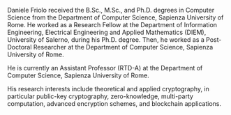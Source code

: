 Daniele Friolo received the B.Sc., M.Sc., and Ph.D. degrees in Computer Science from the Department of Computer Science, Sapienza University of Rome. He worked as a Research Fellow at the Department of Information Engineering, Electrical Engineering and Applied Mathematics (DIEM), University of Salerno, during his Ph.D. degree. Then, he worked as a Post-Doctoral Researcher at the Department of Computer Science, Sapienza University of Rome.

He is currently an Assistant Professor (RTD-A) at the Department of Computer Science, Sapienza University of Rome.

His research interests include theoretical and applied cryptography, in particular public-key cryptography, zero-knowledge, multi-party computation, advanced encryption schemes, and blockchain applications.
